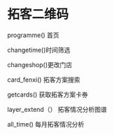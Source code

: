 # 拓客二维码

programme() 首页

changetime()时间筛选

changeshop()更改门店

card_fenxi() 拓客方案搜索

getcards() 获取拓客方案卡券

layer_extend（） 拓客情况分析图谱

all_time() 每月拓客情况分析